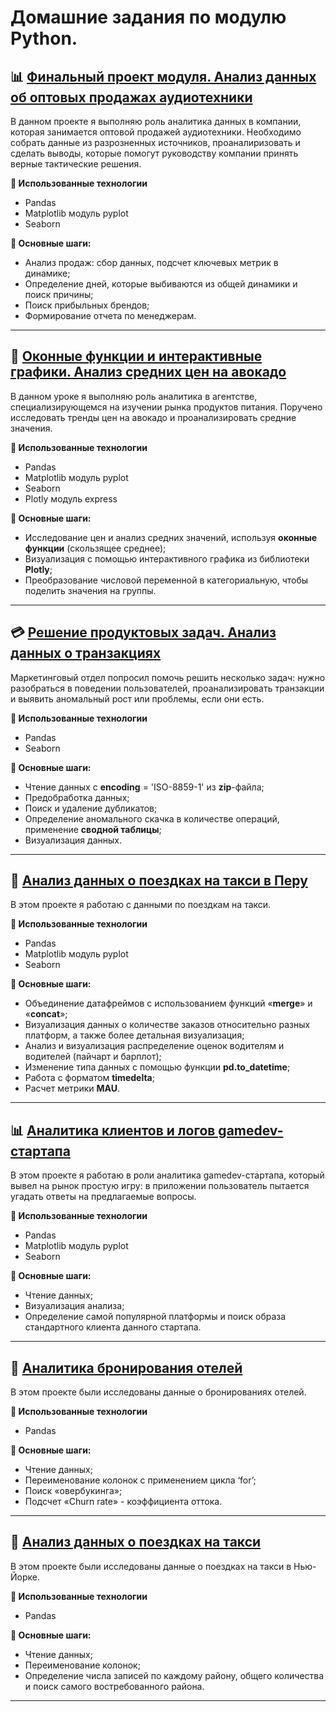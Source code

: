 # Домашние задания по модулю Python.

## 📊 [Финальный проект модуля. Анализ данных об оптовых продажах аудиотехники](https://github.com/ElenaAnalyst/data-analysis-homeworks/blob/main/HW1_basic_python/7_final_project/7_final_project_HW.ipynb)  
В данном проекте я выполняю роль аналитика данных в компании, которая занимается оптовой продажей аудиотехники. Необходимо собрать данные из разрозненных источников, проаналиризовать и сделать выводы, которые помогут руководству компании принять верные тактические решения.

**🔧 Использованные технологии** 
- Pandas
- Matplotlib модуль pyplot
- Seaborn

**📌 Основные шаги:** 
- Анализ продаж: сбор данных, подсчет ключевых метрик в динамике;
- Определение дней, которые выбиваются из общей динамики и поиск причины;
- Поиск прибыльных брендов;
- Формирование отчета по менеджерам.

<hr>

## 🥑 [Оконные функции и интерактивные графики. Анализ средних цен на авокадо](https://github.com/ElenaAnalyst/data-analysis-homeworks/blob/main/HW1_basic_python/6_lesson/6_lesson_HW.ipynb)
В данном уроке я выполняю роль аналитика в агентстве, специализирующемся на изучении рынка продуктов питания. Поручено исследовать тренды цен на авокадо и проанализировать средние значения. 

**🔧 Использованные технологии**
- Pandas
- Matplotlib модуль pyplot
- Seaborn
- Plotly модуль express

**📌 Основные шаги:**
- Исследование цен и анализ средних значений, используя **оконные функции** (скользящее среднее);
- Визуализация с помощью интерактивного графика из библиотеки **Plotly**;
- Преобразование числовой переменной в категориальную, чтобы поделить значения на группы.

<hr>

## 💳 [Решение продуктовых задач. Анализ данных о транзакциях](https://github.com/ElenaAnalyst/data-analysis-homeworks/blob/main/HW1_basic_python/5_lesson/5_lesson_HW.ipynb)
Маркетинговый отдел попросил помочь решить несколько задач: нужно разобраться в поведении пользователей, проанализировать транзакции и выявить аномальный рост или проблемы, если они есть. 

**🔧 Использованные технологии**
- Pandas
- Seaborn 

**📌 Основные шаги:**
- Чтение данных с **encoding** = 'ISO-8859-1' из **zip**-файла;
- Предобработка данных;
- Поиск и удаление дубликатов;
- Определение аномального скачка в количестве операций, применение **сводной таблицы**;
- Визуализация данных.

<hr>

## 🚖 [Анализ данных о поездках на такси в Перу](https://github.com/ElenaAnalyst/data-analysis-homeworks/blob/main/HW1_basic_python/4_lesson/README.md)  
В этом проекте я работаю с данными по поездкам на такси.

**🔧 Использованные технологии**
- Pandas
- Matplotlib модуль pyplot
- Seaborn 

**📌 Основные шаги:**  
- Объединение датафреймов с использованием функций «**merge**» и «**concat**»;
- Визуализация данных о количестве заказов относительно разных платформ, а также более детальная визуализация;
- Анализ и визуализация распределение оценок водителям и водителей (пайчарт и барплот);
- Изменение типа данных с помощью функции **pd.to_datetime**;
- Работа с форматом **timedelta**;
- Расчет метрики **MAU**.

<hr>

## 📊 [Аналитика клиентов и логов gamedev-стартапа](https://github.com/ElenaAnalyst/data-analysis-homeworks/blob/main/HW1_basic_python/3_lesson/README.md)
В этом проекте я работаю в роли аналитика gamedev-стартапа, который вывел на рынок простую игру: в приложении пользователь пытается угадать ответы на предлагаемые вопросы.

**🔧 Использованные технологии**
- Pandas
- Matplotlib модуль pyplot
- Seaborn 

**📌 Основные шаги:**  
- Чтение данных;
- Визуализация анализа;
- Определение самой популярной платформы и поиск образа стандартного клиента данного стартапа.

<hr>

## 🏬 [Аналитика бронирования отелей](https://github.com/ElenaAnalyst/data-analysis-homeworks/blob/main/HW1_basic_python/2_lesson/README.md)
В этом проекте были исследованы данные о бронированиях отелей.

**🔧 Использованные технологии**
- Pandas   

**📌 Основные шаги:** 
- Чтение данных;
- Переименование колонок с применением цикла ‘for’;
- Поиск «овербукинга»;
- Подсчет «Churn rate» - коэффициента оттока.

<hr>

## 🚕 [Анализ данных о поездках на такси](https://github.com/ElenaAnalyst/data-analysis-homeworks/blob/main/HW1_basic_python/1_lesson/README.md)
В этом проекте были исследованы данные о поездках на такси в Нью-Йорке.

**🔧 Использованные технологии**
- Pandas   

**📌 Основные шаги:** 
- Чтение данных;
- Переименование колонок;
- Определение числа записей по каждому району, общего количества и поиск самого востребованного района.

<hr>
